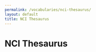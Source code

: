 ```yaml
---
permalink: /vocabularies/nci-thesaurus/
layout: default
title: NCI Thesaurus
---
```


# NCI Thesaurus

